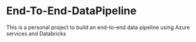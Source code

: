 # End-To-End-DataPipeline
This is a personal project to build an end-to-end data pipeline using Azure services and Databricks

